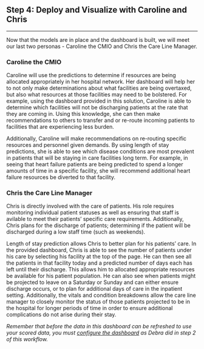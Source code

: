 
## Step 4: Deploy and Visualize with Caroline and Chris 
----------------------------------------------------------------

Now that the models are in place and the dashboard is built, we will meet our last two personas - Caroline the CMIO and Chris the Care Line Manager.  

### Caroline the CMIO

Caroline will use the predictions to determine if resources are being allocated appropriately in her hospital network. Her dashboard will help her to not only make determinations about what facilities are being overtaxed, but also what resources at those facilities may need to be bolstered.  For example, using the dashboard provided in this solution, Caroline is able to determine which facilities will not be discharging patients at the rate that they are coming in. Using this knowledge, she can then make recommendations to others to transfer and or re-route incoming patients to facilities that are experiencing less burden.

Additionally, Caroline will make recommendations on re-routing specific resources and personnel given demands. By using length of stay predictions, she is able to see which disease conditions are most prevalent in patients that will be staying in care facilities long term. For example, in seeing that heart failure patients are being predicted to spend a longer amounts of time in a specific facility, she will recommend additional heart failure resources be diverted to that facility.

### Chris the Care Line Manager

Chris is directly involved with the care of patients. His role requires monitoring individual patient statuses as well as ensuring that staff is avilable to meet their patients’ specific care requirements. Additionally, Chris plans for the discharge of patients; determining if the patient will be discharged during a low staff time (such as weekends).

Length of stay prediction allows Chris to better plan for his patients’ care. In the provided dashboard, Chris is able to see the number of patients under his care by selecting his facility at the top of the page. He can then see all the patients in that facility today and a predicted number of days each has left until their discharge.  This allows him to allocated appropriate resources be available for his patient population.  He can also see when patients might be projected to leave on a Saturday or Sunday and can either ensure discharge occurs, or to plan for additional days of care in the inpatient setting. Additionally, the vitals and condition breakdowns allow the care line manager to closely monitor the status of those patients projected to be in the hospital for longer periods of time in order to ensure additional complications do not arise during their stay.

*Remember that before the data in this dashboard can be refreshed to use your scored data, you must <a href="Visualize_Results.html">configure the dashboard</a> as Debra did in step 2 of this workflow.*